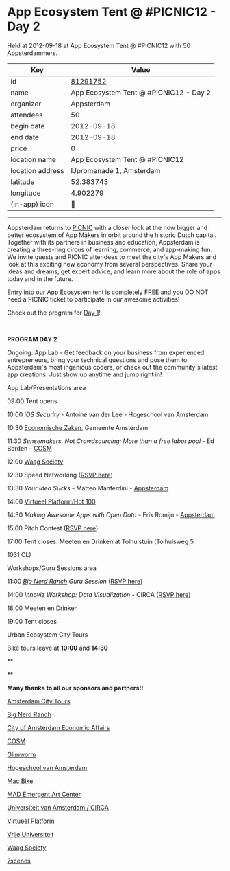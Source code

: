 # App Ecosystem Tent @ #PICNIC12 - Day 2
Held at 2012-09-18 at App Ecosystem Tent @ #PICNIC12 with 50 Appsterdammers.
        
|Key|Value
|---|---|
|id|[81291752](https://www.meetup.com/appsterdam/events/81291752/)|
|name|App Ecosystem Tent @ #PICNIC12 - Day 2|
|organizer|Appsterdam|
|attendees|50|
|begin date|2012-09-18|
|end date|2012-09-18|
|price|0|
|location name|App Ecosystem Tent @ #PICNIC12|
|location address|IJpromenade 1, Amsterdam|
|latitude|52.383743|
|longitude|4.902279|
|(in-app) icon|🧺|

---

Appsterdam returns to [PICNIC](http://www.picnicnetwork.org/) with a closer look at the now bigger and better ecosystem of App Makers in orbit around the historic Dutch capital. Together with its partners in business and education, Appsterdam is creating a three-ring circus of learning, commerce, and app-making fun. We invite guests and PICNIC attendees to meet the city's App Makers and look at this exciting new economy from several perspectives. Share your ideas and dreams, get expert advice, and learn more about the role of apps today and in the future.

Entry into our App Ecosystem tent is completely FREE and you DO NOT need a PICNIC ticket to participate in our awesome activities!

Check out the program for [Day 1](http://meetup.appsterdam.rs/events/81291222/)!

 

**PROGRAM DAY 2**

Ongoing: App Lab - Get feedback on your business from experienced entrepreneurs, bring your technical questions and pose them to Appsterdam's most ingenious coders, or check out the community's latest app creations. Just show up anytime and jump right in!

App Lab/Presentations area

09:00 Tent opens

10:00 *iOS Security* - Antoine van der Lee - Hogeschool van Amsterdam

10:30 [Economische Zaken](http://www.amsterdam.nl/gemeente/organisatie-diensten/economischezaken/), Gemeente Amsterdam

11:30 *Sensemakers, Not Crowdsourcing: More than a free labor pool* - Ed Borden - [COSM](https://cosm.com/)

12:00 [Waag Society](http://waag.org)

12:30 Speed Networking ([RSVP here](http://meetup.appsterdam.rs/events/81029372/))

13:30 *Your Idea Sucks* - Matteo Manferdini - [Appsterdam](http://appsterdam.rs)

14:00 [Virtueel Platform/Hot 100](http://virtueelplatform.nl/activiteiten/hot100)

14:30 *Making Awesome Apps with Open Data* - Erik Romijn - [Appsterdam](http://appsterdam.rs)

15:00 Pitch Contest ([RSVP here](http://meetup.appsterdam.rs/events/80926252/))

17:00 Tent closes. Meeten en Drinken at Tolhuistuin (Tolhuisweg 5

1031 CL)

Workshops/Guru Sessions area

11:00 *[Big Nerd Ranch](http://bignerdranch.com) Guru Session* ([RSVP here](http://meetup.appsterdam.rs/events/80926222))

14:00 *Innoviz Workshop: Data Visualization* - CIRCA ([RSVP here](http://meetup.appsterdam.rs/events/81702032/))

18:00 Meeten en Drinken

19:00 Tent closes

Urban Ecosystem City Tours

Bike tours leave at **[10:00](http://meetup.appsterdam.rs/events/81898582/)** and **[14:30](http://meetup.appsterdam.rs/events/81890372/)**

**

**

**Many thanks to all our sponsors and partners!!**

<a href="http://www.amsterdamcitytours.com/">Amsterdam City Tours

</a> [Big Nerd Ranch](http://bignerdranch.com)

[City of Amsterdam Economic Affairs](http://www.amsterdam.nl/gemeente/organisatie-diensten/economischezaken/)

[COSM](http://cosm.com/)

[Glimworm](http://www.glimworm.com/)

[Hogeschool van Amsterdam](http://www.hva.nl/)

[Mac Bike](http://macbike.nl/)

[MAD Emergent Art Center](http://madlab.nl)

[Universiteit van Amsterdam / CIRCA](http://circa.uva.nl/)

[Virtueel Platform](http://virtueelplatform.nl/hot100)

[Vrije Universiteit](http://www.cs.vu.nl/)

[Waag Society](http://waag.org)

[7scenes](http://7scenes.com/)


